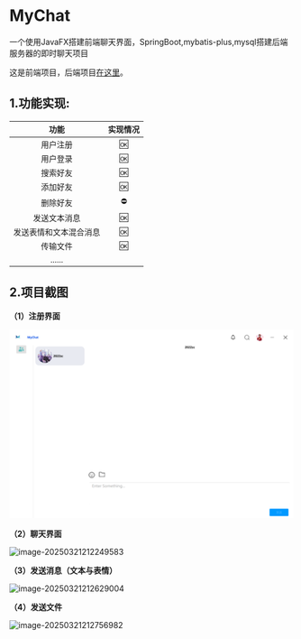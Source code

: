 # MyChat

一个使用JavaFX搭建前端聊天界面，SpringBoot,mybatis-plus,mysql搭建后端服务器的即时聊天项目

这是前端项目，后端项目[在这里](https://github.com/2023zc/MyChatSeriver)。

## 1.功能实现: 

|          功能          |  实现情况  |
| :--------------------: | :--------: |
|        用户注册        |    :ok:    |
|        用户登录        |    :ok:    |
|        搜索好友        |    :ok:    |
|        添加好友        |    :ok:    |
|        删除好友        | :no_entry: |
|      发送文本消息      |    :ok:    |
| 发送表情和文本混合消息 |    :ok:    |
|        传输文件        |    :ok:    |
|         ......         |            |

## 2.项目截图

**（1）注册界面**

![chat.png](.\img\chat.png)


**（2）聊天界面**

![image-20250321212249583](https://toms.oss-cn-beijing.aliyuncs.com/img/chat.png?Expires=1742566492&OSSAccessKeyId=TMP.3KqQ1U5zFR9jPyUN8o1GEPkX5G29p15Df2dvPcQSxpz63C6Ve5dVGBtCsVp73yuFhigNipE1juhRS5RML5NrzAkxDCeetU&Signature=JOdqDiuf0l4g7prh62dIt%2Fxrovw%3D)

**（3）发送消息（文本与表情）**

![image-20250321212629004](https://toms.oss-cn-beijing.aliyuncs.com/img/chatMessage.png?Expires=1742566521&OSSAccessKeyId=TMP.3KqQ1U5zFR9jPyUN8o1GEPkX5G29p15Df2dvPcQSxpz63C6Ve5dVGBtCsVp73yuFhigNipE1juhRS5RML5NrzAkxDCeetU&Signature=AVJ2zhNrK%2FbNcgQ2bp5NMhSuWVo%3D)

**（4）发送文件**

![image-20250321212756982](https://toms.oss-cn-beijing.aliyuncs.com/img/sendImg.png?Expires=1742566548&OSSAccessKeyId=TMP.3KqQ1U5zFR9jPyUN8o1GEPkX5G29p15Df2dvPcQSxpz63C6Ve5dVGBtCsVp73yuFhigNipE1juhRS5RML5NrzAkxDCeetU&Signature=6GY%2F8ueKjquIN%2Ffu%2F8eTTwaPhCw%3D)

